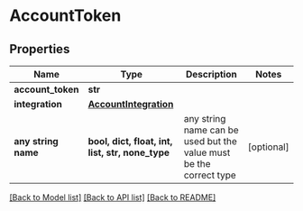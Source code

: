 # AccountToken

## Properties

| Name                | Type                                             | Description                                                        | Notes      |
| ------------------- | ------------------------------------------------ | ------------------------------------------------------------------ | ---------- |
| **account_token**   | **str**                                          |                                                                    |
| **integration**     | [**AccountIntegration**](AccountIntegration.md)  |                                                                    |
| **any string name** | **bool, dict, float, int, list, str, none_type** | any string name can be used but the value must be the correct type | [optional] |

[[Back to Model list]](../README.md#documentation-for-models) [[Back to API list]](../README.md#documentation-for-api-endpoints) [[Back to README]](../README.md)
